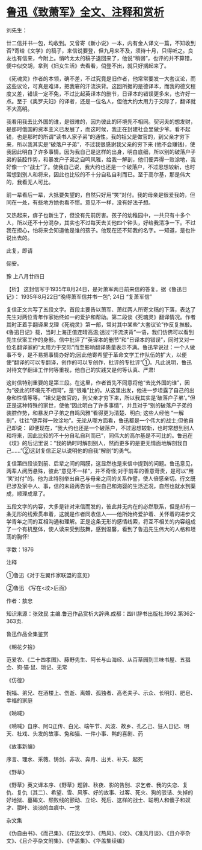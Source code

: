 # [鲁迅《致萧军》全文、注释和赏析](https://www.vrrw.net/wx/9488.html)

刘先生：

廿二信并书一包，均收到。又曾寄《新小说》一本，内有金人译文一篇，不知收到否?寄给《文学》的稿子，来信说要登，但九月来不及，须待十月，只得听之。良友也有信来，今附上。悄吟太太的稿子退回来了，他说“稍弱”，也评的并不算错，便中似交胡，拿到《妇女生活》去看看，倘登不出，就只好搁起来了。

《死魂灵》作者的本领，确不差，不过究竟是旧作者，他常常要发一大套议论，而这些议论，可真是难译，把我窘的汗流浃背。这回所据的是德译本，而我的德文程度又差，错误一定不免，不过比起英译本的删节，日译本的错误更多来，也许好一点。至于《奥罗夫妇》的译者，还是一位名人，但他大约太用力于交际了，翻译就不大高明。

我看用我去比外国的谁，是很难的，因为彼此的环境先不相同。契诃夫的想发财，是那时俄国的资本主义已发展了，而这时候，我正在封建社会里做少爷。看不起钱，也是那时的所谓“读书人家子弟”的通性。我的祖父是做官的，到父亲才穷下来，所以我其实是“破落户子弟”，不过我很感谢我父亲的穷下来 (他不会赚钱)，使我因此明白了许多事情。因为我自己是这样的出身，明白底细，所以别的破落户子弟的装腔作势，和暴发户子弟之自鸣风雅，给我一解剖，他们便弄得一败涂地，我好像一个“战士”了。使我自己说，我大约也还是一个破落户，不过思想较新，也时常想到别人和将来，因此也比较的不十分自私自利而已。至于高尔基，那是伟大的，我看无人可比。

前一辈看后一辈，大抵要失望的，自然只好用“笑”对付。我的母亲是很爱我的，但同在一处，有些地方她也看不惯。意见不一样，没有好法子想。

又热起来，痱子也新生了，但没有先前厉害。孩子的幼稚园中，一共只有十多个人，所以还不十分混杂，其实也不过每天去关他四个钟头，好给我清净一下。不过我在担心，怕将来会知道他是谁的孩子。他现在还不知我的名字。一知道，是也许说出去的。

此复，即请

俪安。

豫 上八月廿四日



【析】 这封信写于1935年8月24日，是对萧军两日前来信的答复。据《鲁迅日记》： 1935年8月22日“晚得萧军信并书一包”; 24日 “复萧军信”

复信正文共写了五段文字。首段主要告以萧军、萧红两人所寄文稿的下落，表达了先生对两位青年作家始终如一的爱护和帮助。第二段谈《死魂灵》翻译情况。作者其时正着手翻译果戈理《死魂灵》第一部，常对其中某些“大套议论”作反复推敲。《鲁迅日记》载，当时上海正值连晴高温;透过“汗流浃背”一语，我们仿佛可以看到先生伏案工作的身影。信中批评了“英译本的删节”和“日译本的错误”，同时又对一位名翻译家的“太用力于交际”而至影响翻译质量表示不满。鲁迅早说过：一个人做事不专，是不易把事情办好的;因此他寄希望于革命文学工作队伍的扩大，以便使“翻译的可以专翻译，创作的可以专创作，批评的专批评”①。凡此说明，鲁迅对待文学翻译工作何等重视，他自己的实践又是何等认真、严肃!

这封信特别重要的是第三段。在这里，作者首先不同意将他“去比外国的谁”，因为“彼此的环境先不相同”，是“很难”比的。从这里出发，他进一步坦露了自己的出身和性情等等。“祖父是做官的，到父亲才穷下来，所以我其实是‘破落户子弟’。”但正是这种特殊的家世，使他“因此明白了许多事情”，并且对于“别的破落户子弟的装腔作势，和暴发户子弟之自鸣风雅”看得更为清楚、明白; 这些人经他 “一解剖”，往往“便弄得一败涂地”。无论从哪方面看，鲁迅都是一个伟大的战士;但他自己却说： 即便现在，“我大约也还是一个破落户，不过思想较新，也时常想到别人和将来，因此比较的不十分自私自利而已”，同伟大的高尔基是不可比的。鲁迅在《坟》的后记里说：“我的确时时解剖别人，然而更多的是更无情面地解剖我自己……”②这封复信正足以说明他的自我“解剖”的勇气。

复信第四段谈到前、后辈之间的隔膜，这显然也是来信中提到的问题。鲁迅意见，两辈人阅历悬殊，彼此“意见不一样”，并不奇怪;对于前辈的善意苛责，是可以“用 ‘笑’对付”的。他为此特别举出自己与母亲之间的关系作譬，使人倍感亲切。行文既已涉及家中人、事，信的末段再告诉一些自己和海婴的生活近况，自然也就水到渠成，顺理成章了。

五段文字的内容，大多是针对来信而发的，彼此并无内在的必然联系，但是却有一条无形的线索贯串着，这就是作者同收信人——他所始终爱护着、关怀着的进步文学青年之间的互相沟通和理解。正是这条无形的感情线索，将互不相关的内容组成了一个有机整体，使人读来受到鼓舞，感到温馨，看到了鲁迅先生伟大的人格和坦荡的胸怀!

字数：1876

注释

①鲁迅《对于左翼作家联盟的意见》

②鲁迅 《写在<坟>后面》

作者：敖忠

知识来源：张效民 主编.鲁迅作品赏析大辞典.成都：四川辞书出版社.1992.第362-363页.

鲁迅作品全集鉴赏

《朝花夕拾》

范爱农、《二十四孝图》、藤野先生、阿长与山海经、从百草园到三味书屋、五猖会、狗·猫·鼠、琐记、无常

《仿徨》

祝福、弟兄、在酒楼上、伤逝、离婚、孤独者、高老夫子、示众、长明灯、肥皂、幸福的家庭

《呐喊》

《呐喊》自序、阿Q正传、白光、端午节、风波、故乡、孔乙己、狂人日记、明天、社戏、头发的故事、兔和猫、一件小事、鸭的喜剧、药

《故事新编》

序言、理水、采薇、铸剑、非攻、奔月、出关、补天、起死

《野草》

《野草》英文译本序、《野草》题辞、秋夜、影的告别、求乞者、我的失恋、复仇、复仇〔其二〕、希望、雪、风筝、好的故事、过客、死火、狗的驳诘、失掉的好地狱、墓碣文、颓败线的颤动、立论、死后、这样的战士、聪明人和傻子和奴才、腊叶、淡淡的血痕中、一觉

杂文集

《伪自由书》、《而己集》、《花边文学》、《热风》、《坟》、《准风月谈》、《且介亭杂文》、《且介亭杂文附集》、《华盖集》、《华盖集续编》

